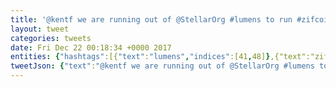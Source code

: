 ```yaml
---
title: '@kentf we are running out of @StellarOrg #lumens to run #zifcoin.'
layout: tweet
categories: tweets
date: Fri Dec 22 00:18:34 +0000 2017
entities: {"hashtags":[{"text":"lumens","indices":[41,48]},{"text":"zifcoin","indices":[56,64]}],"symbols":[],"user_mentions":[{"screen_name":"kentf","name":"Kent Fenwick 📈","id":14356633,"id_str":"14356633","indices":[0,6]},{"screen_name":"StellarOrg","name":"Stellar","id":2460502890,"id_str":"2460502890","indices":[29,40]}],"urls":[]}
tweetJson: {"text":"@kentf we are running out of @StellarOrg #lumens to run #zifcoin."}
---
```

